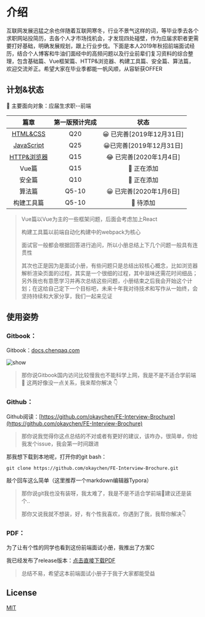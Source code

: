 # 介绍

互联网发展迅猛之余也伴随着互联网寒冬，行业不景气这样的词，等毕业季去各个求职网站投简历，去各个人才市场找机会，才发现四处碰壁，作为应届求职者更需要打好基础，明确发展规划，跟上行业步伐。下面是本人2019年秋招前端面试经历，结合个人博客和牛油们面经中的高频问题以及行业前辈们复习资料的综合整理，包含基础篇、Vue框架篇、HTTP&浏览器、构建工具篇、安全篇、算法篇，欢迎交流斧正。希望大家在毕业季都能一帆风顺，从容斩获OFFER

## 计划&状态

🤤 主要面向对象：应届生求职--前端

| 篇章 | 第一版预计完成 | 状态 |
| :---: | :---: | :---: |
| [HTML&CSS](https://github.com/okaychen/FE-Interview-Questions/blob/master/html-and-css.md) | Q20 | 😀 已完善\[2019年12月31日\] |
| [JavaScript](https://github.com/okaychen/FE-Interview-Questions/blob/master/javascript.md) | Q25 | 😀已完善\[2019年12月31日\] |
| [HTTP&浏览器](https://github.com/okaychen/FE-Interview-Questions/blob/master/http.md) | Q15 | 😂 已完善[2020年1月4日] |
| Vue篇 | Q15 | 🤔 正在添加 |
| 安全篇 | Q10 | 🤔 正在添加 |
| 算法篇 | Q5-10 | 😀 已完善[2020年1月6日] |
| 构建工具篇 | Q5-10 | 🤔 待添加 |

> Vue篇以Vue为主的一些框架问题，后面会考虑加上React
>
> 构建工具篇以前端自动化构建中的webpack为核心
>
> 面试官一般都会根据回答进行追问，所以小册总结上下几个问题一般具有连贯性
>
> 其次也正是因为是面试小册，有些问题只是总结出较核心概念，比如浏览器解析渲染页面的过程，其实是一个很细的过程，其中滋味还需花时间细品；另外我也有意愿学习并再次总结这些问题，小册结束之后我会开始这个计划；在这给自己定下一个目标吧，未来十年我对待技术和写作从一始终，会坚持持续和大家分享，我们一起来见证

## 使用姿势

### Gitbook：

Gitbook：[docs.chenqaq.com](https://docs.chenqaq.com/)

![show](https://cdn.jsdelivr.net/gh/okaychen/CDN@2.0/brochure/image/image.png)

> 那你说Gitbook国内访问比较慢我也不能科学上网，我是不是不适合学前端 🤣 这两好像没一点关系，我来帮你解决 👇

### Github：

Github阅读：[https://github.com/okaychen/FE-Interview-Brochure](https://github.com/okaychen/FE-Interview-Brochure)

> 那你说我觉得你这点总结的不对或者有更好的建议，该咋办，很简单，你给我发个issue，我会第一时间跟进

那我想下载到本地呢，打开你的git bash：

```
git clone https://github.com/okaychen/FE-Interview-Brochure.git
```

敲个回车这么简单（这里推荐一个markdown编辑器Typora）

> 那你说git我也没有装呀，我太难了，我是不是不适合学前端🤣建议还是装个..
>
> 那你又说我就不想装，好，有个性我喜欢，你遇到了我，我帮你解决👇

### PDF：

为了让有个性的同学也看到这份前端面试小册，我推出了方案C

我已经发布了release版本：[点击直接下载PDF](https://github.com/okaychen/FE-Interview-Questions/releases/download/v0.0.1/FE-Interview-Brochure_0.0.1.pdf)

> 总结不易，希望这本前端面试小册子于我于大家都能受益

## License

[MIT](https://github.com/okaychen/FE-Interview-Questions/blob/master/LICENSE)

